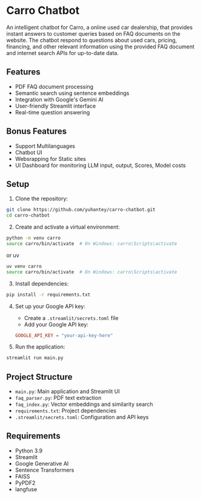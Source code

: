 # Carro Chatbot

An intelligent chatbot for Carro, a online used car dealership, that provides instant answers to customer queries based on FAQ documents on the website. The chatbot respond to questions about used cars, pricing, financing, and other relevant information using the provided FAQ document and internet search APIs for up-to-date data.

## Features

- PDF FAQ document processing
- Semantic search using sentence embeddings
- Integration with Google's Gemini AI
- User-friendly Streamlit interface
- Real-time question answering

## Bonus Features
- Support Multilanguages
- Chatbot UI
- Websrapping for Static sites
- UI Dashboard for monitoring LLM input, output, Scores, Model costs

## Setup

1. Clone the repository:
```bash
git clone https://github.com/yuhantey/carro-chatbot.git
cd carro-chatbot
```

2. Create and activate a virtual environment:
```bash
python -m venv carro
source carro/bin/activate  # On Windows: carro\Scripts\activate
```

or uv
```bash
uv venv carro
source carro/bin/activate  # On Windows: carro\Scripts\activate
```

3. Install dependencies:
```bash
pip install -r requirements.txt
```

4. Set up your Google API key:
   - Create a `.streamlit/secrets.toml` file
   - Add your Google API key:
   ```toml
   GOOGLE_API_KEY = "your-api-key-here"
   ```

5. Run the application:
```bash
streamlit run main.py
```

## Project Structure

- `main.py`: Main application and Streamlit UI
- `faq_parser.py`: PDF text extraction
- `faq_index.py`: Vector embeddings and similarity search
- `requirements.txt`: Project dependencies
- `.streamlit/secrets.toml`: Configuration and API keys

## Requirements

- Python 3.9
- Streamlit
- Google Generative AI
- Sentence Transformers
- FAISS
- PyPDF2 
- langfuse